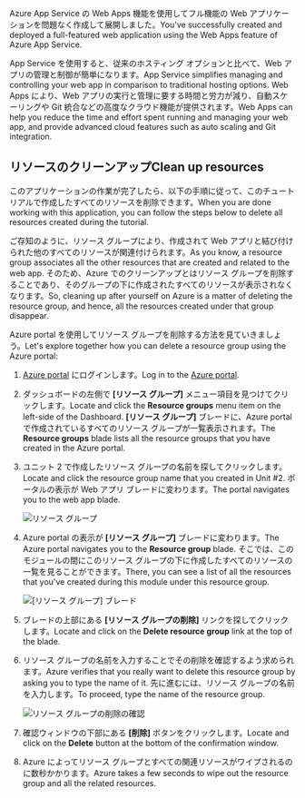 <span data-ttu-id="557fc-101">Azure App Service の Web Apps 機能を使用してフル機能の Web アプリケーションを問題なく作成して展開しました。</span><span class="sxs-lookup"><span data-stu-id="557fc-101">You've successfully created and deployed a full-featured web application using the Web Apps feature of Azure App Service.</span></span>

<span data-ttu-id="557fc-102">App Service を使用すると、従来のホスティング オプションと比べて、Web アプリの管理と制御が簡単になります。</span><span class="sxs-lookup"><span data-stu-id="557fc-102">App Service simplifies managing and controlling your web app in comparison to traditional hosting options.</span></span> <span data-ttu-id="557fc-103">Web Apps により、Web アプリの実行と管理に要する時間と労力が減り、自動スケーリングや Git 統合などの高度なクラウド機能が提供されます。</span><span class="sxs-lookup"><span data-stu-id="557fc-103">Web Apps can help you reduce the time and effort spent running and managing your web app, and provide advanced cloud features such as auto scaling and Git integration.</span></span>

## <a name="clean-up-resources"></a><span data-ttu-id="557fc-104">リソースのクリーンアップ</span><span class="sxs-lookup"><span data-stu-id="557fc-104">Clean up resources</span></span>

<span data-ttu-id="557fc-105">このアプリケーションの作業が完了したら、以下の手順に従って、このチュートリアルで作成したすべてのリソースを削除できます。</span><span class="sxs-lookup"><span data-stu-id="557fc-105">When you are done working with this application, you can follow the steps below to delete all resources created during the tutorial.</span></span>

<span data-ttu-id="557fc-106">ご存知のように、リソース グループにより、作成されて Web アプリと結び付けられた他のすべてのリソースが関連付けられます。</span><span class="sxs-lookup"><span data-stu-id="557fc-106">As you know, a resource group associates all the other resources that are created and related to the web app.</span></span> <span data-ttu-id="557fc-107">そのため、Azure でのクリーンアップとはリソース グループを削除することであり、そのグループの下に作成されたすべてのリソースが表示されなくなります。</span><span class="sxs-lookup"><span data-stu-id="557fc-107">So, cleaning up after yourself on Azure is a matter of deleting the resource group, and hence, all the resources created under that group disappear.</span></span>

<span data-ttu-id="557fc-108">Azure portal を使用してリソース グループを削除する方法を見ていきましょう。</span><span class="sxs-lookup"><span data-stu-id="557fc-108">Let's explore together how you can delete a resource group using the Azure portal:</span></span>

1. <span data-ttu-id="557fc-109">[Azure portal](https://portal.azure.com) にログインします。</span><span class="sxs-lookup"><span data-stu-id="557fc-109">Log in to the [Azure portal](https://portal.azure.com).</span></span>

1. <span data-ttu-id="557fc-110">ダッシュボードの左側で **[リソース グループ]** メニュー項目を見つけてクリックします。</span><span class="sxs-lookup"><span data-stu-id="557fc-110">Locate and click the **Resource groups** menu item on the left-side of the Dashboard.</span></span> <span data-ttu-id="557fc-111">**[リソース グループ]** ブレードに、Azure portal で作成されているすべてのリソース グループが一覧表示されます。</span><span class="sxs-lookup"><span data-stu-id="557fc-111">The **Resource groups** blade lists all the resource groups that you have created in the Azure portal.</span></span>

1. <span data-ttu-id="557fc-112">ユニット 2 で作成したリソース グループの名前を探してクリックします。</span><span class="sxs-lookup"><span data-stu-id="557fc-112">Locate and click the resource group name that you created in Unit #2.</span></span> <span data-ttu-id="557fc-113">ポータルの表示が Web アプリ ブレードに変わります。</span><span class="sxs-lookup"><span data-stu-id="557fc-113">The portal navigates you to the web app blade.</span></span>

    ![リソース グループ](../media-draft/8-resource-groups.png)

1. <span data-ttu-id="557fc-115">Azure portal の表示が **[リソース グループ]** ブレードに変わります。</span><span class="sxs-lookup"><span data-stu-id="557fc-115">The Azure portal navigates you to the **Resource group** blade.</span></span> <span data-ttu-id="557fc-116">そこでは、このモジュールの間にこのリソース グループの下に作成したすべてのリソースの一覧を見ることができます。</span><span class="sxs-lookup"><span data-stu-id="557fc-116">There, you can see a list of all the resources that you've created during this module under this resource group.</span></span>

    ![[リソース グループ] ブレード](../media-draft/8-resource-group-blade.png)

1. <span data-ttu-id="557fc-118">ブレードの上部にある **[リソース グループの削除]** リンクを探してクリックします。</span><span class="sxs-lookup"><span data-stu-id="557fc-118">Locate and click on the **Delete resource group** link at the top of the blade.</span></span>

1. <span data-ttu-id="557fc-119">リソース グループの名前を入力することでその削除を確認するよう求められます。</span><span class="sxs-lookup"><span data-stu-id="557fc-119">Azure verifies that you really want to delete this resource group by asking you to type the name of it.</span></span> <span data-ttu-id="557fc-120">先に進むには、リソース グループの名前を入力します。</span><span class="sxs-lookup"><span data-stu-id="557fc-120">To proceed, type the name of the resource group.</span></span>

    ![リソース グループの削除の確認](../media-draft/8-resource-group-delete.png)

1. <span data-ttu-id="557fc-122">確認ウィンドウの下部にある **[削除]** ボタンをクリックします。</span><span class="sxs-lookup"><span data-stu-id="557fc-122">Locate and click on the **Delete** button at the bottom of the confirmation window.</span></span>

1. <span data-ttu-id="557fc-123">Azure によってリソース グループとすべての関連リソースがワイプされるのに数秒かかります。</span><span class="sxs-lookup"><span data-stu-id="557fc-123">Azure takes a few seconds to wipe out the resource group and all the related resources.</span></span>
